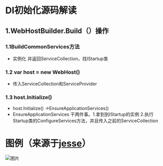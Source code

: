 # DI初始化源码解读

## 1.WebHostBuilder.Build（）操作

### 1.1BuildCommonServices方法

- 实例化 并返回ServiceCollection，找IStartup类

### 1.2 var host = new WebHost()

- 传入ServiceCollection和ServiceProvider

### 1.3 host.Initialize()

- host.Initialize() ->EnsureApplicationServices()
- EnsureApplicationServices 干两件事。1.拿到到IStartup的实例 2.执行Startup类的ConfigureServices方法，并且传入之前的ServiceCollection

# 图例（来源于[jesse](http://video.jessetalk.cn/course/4/task/20/show)）

![图片](http://piymyh9cv.bkt.clouddn.com/DI_Start.jpg)
